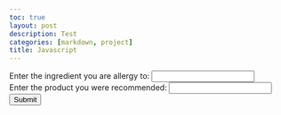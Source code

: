 ```yaml
---
toc: true
layout: post
description: Test
categories: [markdown, project]
title: Javascript
---
```



<html>
<body>
<form id="uinput" action="#">
  Enter the ingredient you are allergy to: <input type="text" name="allergy"
  id="allergy"><br>
  Enter the product you were recommended: <input type="text" name="product" id="product"><br>
  <input type=button onclick="allergyCheck()" value="Submit">
</form>
</body>

<p id="out"></p>


<script>
// Function to recommend similar songs based on a given song
function recommendSimilarSongs(title, songData) {
  // Find the song with the given title
  const song = songData.find(song => song.Title === title);

  if (!song) {
    console.log("Song not found.");
    return;
  }

  // Print the input title and its features
  console.log(`\nFeatures of '${title}':`);
  for (const feature in song) {
    console.log(`${feature}: ${song[feature]}`);
  }

  // Calculate the similarity score between the given song and all other songs
  const similarities = songData.map(otherSong => {
    const commonFeatures = ["Danceability", "Liveness", "Popularity", "Energy", "Beats Per Minute (BPM)"];
    const songFeatures = commonFeatures.map(feature => song[feature]);
    const otherSongFeatures = commonFeatures.map(feature => otherSong[feature]);
    const similarity = calculateSimilarity(songFeatures, otherSongFeatures);
    return { song: otherSong, similarity };
  });

  // Sort the songs by similarity in descending order
  similarities.sort((a, b) => b.similarity - a.similarity);

  // Print the top 5 recommended songs and their features
  console.log(`\nRecommendations based on '${title}':`);
  for (let i = 0; i < 5; i++) {
    const recommendedSong = similarities[i].song;
    console.log(`\n${i + 1}. ${recommendedSong.Title} by ${recommendedSong.Artist}`);
    console.log("Features:");
    for (const feature in recommendedSong) {
      if (commonFeatures.includes(feature)) {
        console.log(`${feature}: ${recommendedSong[feature]}`);
      }
    }
  }
}

// Calculate cosine similarity between two vectors
function calculateSimilarity(vector1, vector2) {
  const dotProduct = vector1.reduce((acc, val, i) => acc + val * vector2[i], 0);
  const magnitude1 = Math.sqrt(vector1.reduce((acc, val) => acc + val * val, 0));
  const magnitude2 = Math.sqrt(vector2.reduce((acc, val) => acc + val * val, 0));
  return dotProduct / (magnitude1 * magnitude2);
}

// Fetch the song data from the local URL
fetch("http://10.169.55.42:8080/songdatabase")
  .then(response => response.json())
  .then(songData => {
    // Prompt the user to input a song title
    const title = prompt("Enter a song title:");

    // Call the recommendSimilarSongs function with the user's input and the song data
    console.log(`Based on the song you like: ${title}, we recommend these five songs for your new playlist:`);
    recommendSimilarSongs(title, songData);
  })
  .catch(error => console.log("Error fetching song data:", error));
</script>
</html>